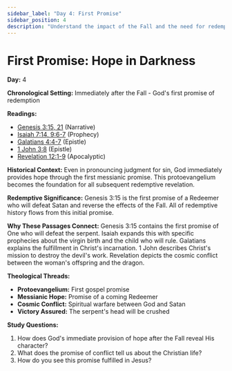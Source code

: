 ```yaml
---
sidebar_label: "Day 4: First Promise"
sidebar_position: 4
description: "Understand the impact of the Fall and the need for redemption" 
---
```


# First Promise: Hope in Darkness

**Day:** 4

**Chronological Setting:** Immediately after the Fall - God's first promise of redemption

**Readings:**
 - [Genesis 3:15, 21](https://www.biblegateway.com/passage/?search=Genesis+3%3A15%2C+21&version=ESV) (Narrative)
 - [Isaiah 7:14, 9:6-7](https://www.biblegateway.com/passage/?search=Isaiah+7%3A14%2C+9%3A6-7&version=ESV) (Prophecy)
 - [Galatians 4:4-7](https://www.biblegateway.com/passage/?search=Galatians+4%3A4-7&version=ESV) (Epistle)
 - [1 John 3:8](https://www.biblegateway.com/passage/?search=1+John+3%3A8&version=ESV) (Epistle)
 - [Revelation 12:1-9](https://www.biblegateway.com/passage/?search=Revelation+12%3A1-9&version=ESV) (Apocalyptic)

**Historical Context:** Even in pronouncing judgment for sin, God immediately provides hope through the first messianic promise. This protoevangelium becomes the foundation for all subsequent redemptive revelation.

**Redemptive Significance:** Genesis 3:15 is the first promise of a Redeemer who will defeat Satan and reverse the effects of the Fall. All of redemptive history flows from this initial promise.

**Why These Passages Connect:** Genesis 3:15 contains the first promise of One who will defeat the serpent. Isaiah expands this with specific prophecies about the virgin birth and the child who will rule. Galatians explains the fulfillment in Christ's incarnation. 1 John describes Christ's mission to destroy the devil's work. Revelation depicts the cosmic conflict between the woman's offspring and the dragon.

**Theological Threads:**
- **Protoevangelium:** First gospel promise
- **Messianic Hope:** Promise of a coming Redeemer
- **Cosmic Conflict:** Spiritual warfare between God and Satan
- **Victory Assured:** The serpent's head will be crushed

**Study Questions:**
1. How does God's immediate provision of hope after the Fall reveal His character?
2. What does the promise of conflict tell us about the Christian life?
3. How do you see this promise fulfilled in Jesus?